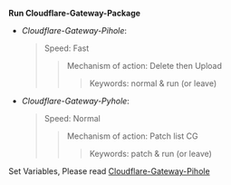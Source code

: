 **Run Cloudflare-Gateway-Package**

 - *Cloudflare-Gateway-Pihole*:
   > Speed: Fast
   >> Mechanism of action: Delete then Upload
   >>> Keywords: normal & run (or leave)

 - *Cloudflare-Gateway-Pyhole*:
   > Speed: Normal
   >> Mechanism of action: Patch list CG
   >>> Keywords: patch & run (or leave)

Set Variables, Please read [Cloudflare-Gateway-Pihole](https://github.com/luxysiv/Cloudflare-Gateway-Pihole#README.md)
